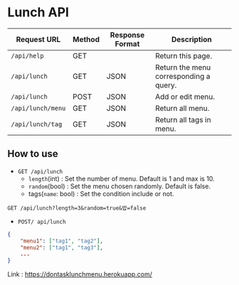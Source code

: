 # Lunch API

Request URL | Method | Response Format | Description
|---|---|---|---|
`/api/help`|GET||Return this page.
`/api/lunch`|GET|JSON|Return the menu corresponding a query.
`/api/lunch`|POST|JSON|Add or edit menu.
`/api/lunch/menu`|GET|JSON|Return all menu.
`/api/lunch/tag`|GET|JSON|Return all tags in menu.

## How to use

- `GET /api/lunch`
    - `length`(int) : Set the number of menu. Default is 1 and max is 10.
    - `random`(bool) : Set the menu chosen randomly. Default is false.
    - tags(`name`: bool) : Set the condition include or not.

```
GET /api/lunch?length=3&random=true&밥=false
```

- `POST/ api/lunch`
```json
{
    "menu1": ["tag1", "tag2"],
    "menu2": ["tag1", "tag3"],
    ...
}
```
Link : https://dontasklunchmenu.herokuapp.com/
